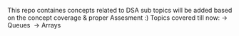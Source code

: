 This repo containes concepts related to DSA 
sub topics will be added based on the concept coverage & proper Assesment :)
Topics covered till now:
-> Queues 
-> Arrays
